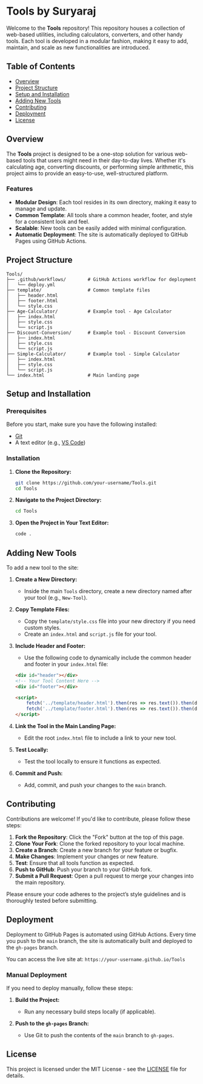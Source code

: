 # Tools by Suryaraj

Welcome to the **Tools** repository! This repository houses a collection of web-based utilities, including calculators, converters, and other handy tools. Each tool is developed in a modular fashion, making it easy to add, maintain, and scale as new functionalities are introduced.

## Table of Contents

- [Overview](#overview)
- [Project Structure](#project-structure)
- [Setup and Installation](#setup-and-installation)
- [Adding New Tools](#adding-new-tools)
- [Contributing](#contributing)
- [Deployment](#deployment)
- [License](#license)

## Overview

The **Tools** project is designed to be a one-stop solution for various web-based tools that users might need in their day-to-day lives. Whether it's calculating age, converting discounts, or performing simple arithmetic, this project aims to provide an easy-to-use, well-structured platform.

### Features

- **Modular Design**: Each tool resides in its own directory, making it easy to manage and update.
- **Common Template**: All tools share a common header, footer, and style for a consistent look and feel.
- **Scalable**: New tools can be easily added with minimal configuration.
- **Automatic Deployment**: The site is automatically deployed to GitHub Pages using GitHub Actions.

## Project Structure

```plaintext
Tools/
├── .github/workflows/        # GitHub Actions workflow for deployment
│   └── deploy.yml
├── template/                 # Common template files
│   ├── header.html
│   ├── footer.html
│   └── style.css
├── Age-Calculator/           # Example tool - Age Calculator
│   ├── index.html
│   ├── style.css
│   └── script.js
├── Discount-Conversion/      # Example tool - Discount Conversion
│   ├── index.html
│   ├── style.css
│   └── script.js
├── Simple-Calculator/        # Example tool - Simple Calculator
│   ├── index.html
│   ├── style.css
│   └── script.js
└── index.html                # Main landing page
```

## Setup and Installation

### Prerequisites

Before you start, make sure you have the following installed:

- [Git](https://git-scm.com/)
- A text editor (e.g., [VS Code](https://code.visualstudio.com/))

### Installation

1. **Clone the Repository:**

   ```bash
   git clone https://github.com/your-username/Tools.git
   cd Tools
   ```

2. **Navigate to the Project Directory:**

   ```bash
   cd Tools
   ```

3. **Open the Project in Your Text Editor:**

   ```bash
   code .
   ```

## Adding New Tools

To add a new tool to the site:

1. **Create a New Directory:**
   - Inside the main `Tools` directory, create a new directory named after your tool (e.g., `New-Tool`).

2. **Copy Template Files:**
   - Copy the `template/style.css` file into your new directory if you need custom styles.
   - Create an `index.html` and `script.js` file for your tool.

3. **Include Header and Footer:**
   - Use the following code to dynamically include the common header and footer in your `index.html` file:
   
   ```html
   <div id="header"></div>
   <!-- Your Tool Content Here -->
   <div id="footer"></div>

   <script>
       fetch('../template/header.html').then(res => res.text()).then(data => document.getElementById('header').innerHTML = data);
       fetch('../template/footer.html').then(res => res.text()).then(data => document.getElementById('footer').innerHTML = data);
   </script>
   ```

4. **Link the Tool in the Main Landing Page:**
   - Edit the root `index.html` file to include a link to your new tool.

5. **Test Locally:**
   - Test the tool locally to ensure it functions as expected.

6. **Commit and Push:**
   - Add, commit, and push your changes to the `main` branch.

## Contributing

Contributions are welcome! If you'd like to contribute, please follow these steps:

1. **Fork the Repository**: Click the "Fork" button at the top of this page.
2. **Clone Your Fork**: Clone the forked repository to your local machine.
3. **Create a Branch**: Create a new branch for your feature or bugfix.
4. **Make Changes**: Implement your changes or new feature.
5. **Test**: Ensure that all tools function as expected.
6. **Push to GitHub**: Push your branch to your GitHub fork.
7. **Submit a Pull Request**: Open a pull request to merge your changes into the main repository.

Please ensure your code adheres to the project’s style guidelines and is thoroughly tested before submitting.

## Deployment

Deployment to GitHub Pages is automated using GitHub Actions. Every time you push to the `main` branch, the site is automatically built and deployed to the `gh-pages` branch.

You can access the live site at: `https://your-username.github.io/Tools`

### Manual Deployment

If you need to deploy manually, follow these steps:

1. **Build the Project:**
   - Run any necessary build steps locally (if applicable).

2. **Push to the `gh-pages` Branch:**
   - Use Git to push the contents of the `main` branch to `gh-pages`.

## License

This project is licensed under the MIT License - see the [LICENSE](LICENSE) file for details.

